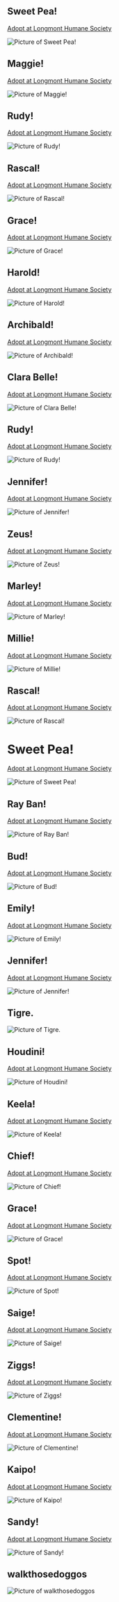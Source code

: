 <!--- 1499303704 --->
## Sweet Pea!
[Adopt at Longmont Humane Society](https://www.longmonthumane.org/?q=animals)

![Picture of Sweet Pea!](https://scontent.cdninstagram.com/t51.2885-15/s320x320/e35/19623162_806487696178228_6875188862079991808_n.jpg)
<!--- 1499127826 --->
## Maggie!
[Adopt at Longmont Humane Society](https://www.longmonthumane.org/?q=animals)

![Picture of Maggie!](https://scontent.cdninstagram.com/t51.2885-15/s320x320/e35/19535202_318502201939800_3065885511450099712_n.jpg)
<!--- 1498946906 --->
## Rudy!
[Adopt at Longmont Humane Society](https://www.longmonthumane.org/?q=animals)

![Picture of Rudy!](https://scontent.cdninstagram.com/t51.2885-15/s320x320/e35/19622910_1738670279484166_1950161125161041920_n.jpg)
<!--- 1498779286 --->
## Rascal!
[Adopt at Longmont Humane Society](https://www.longmonthumane.org/?q=animals)

![Picture of Rascal!](https://scontent.cdninstagram.com/t51.2885-15/s320x320/e35/19623545_315491195572362_4410070267754184704_n.jpg)
<!--- 1498606247 --->
## Grace!
[Adopt at Longmont Humane Society](https://www.longmonthumane.org/?q=animals)

![Picture of Grace!](https://scontent.cdninstagram.com/t51.2885-15/s320x320/e35/19534253_1344453525670770_4382475261791174656_n.jpg)
<!--- 1498529583 --->
## Harold!
[Adopt at Longmont Humane Society](https://www.longmonthumane.org/?q=animals)

![Picture of Harold!](https://scontent.cdninstagram.com/t51.2885-15/s320x320/e35/19425338_448767718826778_3237233717055324160_n.jpg)
<!--- 1498427001 --->
## Archibald!
[Adopt at Longmont Humane Society](https://www.longmonthumane.org/?q=animals)

![Picture of Archibald!](https://scontent.cdninstagram.com/t51.2885-15/s320x320/e35/19424665_496062437392929_6451236668971155456_n.jpg)
<!--- 1498326708 --->
## Clara Belle!
[Adopt at Longmont Humane Society](https://www.longmonthumane.org/?q=animals)

![Picture of Clara Belle!](https://scontent.cdninstagram.com/t51.2885-15/s320x320/e35/19367907_1358708854205281_3636169641220374528_n.jpg)
<!--- 1498258372 --->
## Rudy!
[Adopt at Longmont Humane Society](https://www.longmonthumane.org/?q=animals)

![Picture of Rudy!](https://scontent.cdninstagram.com/t51.2885-15/s320x320/e35/19367607_1407038259351958_6301553742990802944_n.jpg)
<!--- 1498176347 --->
## Jennifer!
[Adopt at Longmont Humane Society](https://www.longmonthumane.org/?q=animals)

![Picture of Jennifer!](https://scontent.cdninstagram.com/t51.2885-15/s320x320/e35/19379649_110674979551037_2624629118443978752_n.jpg)
<!--- 1498090002 --->
## Zeus!
[Adopt at Longmont Humane Society](https://www.longmonthumane.org/?q=animals)

![Picture of Zeus!](https://scontent.cdninstagram.com/t51.2885-15/s320x320/e35/19425317_1549945661684933_8488158250930274304_n.jpg)
<!--- 1498004091 --->
## Marley!
[Adopt at Longmont Humane Society](https://www.longmonthumane.org/?q=animals)

![Picture of Marley!](https://scontent.cdninstagram.com/t51.2885-15/s320x320/e35/19379414_296446480761051_5644799530571399168_n.jpg)
<!--- 1497918690 --->
## Millie!
[Adopt at Longmont Humane Society](https://www.longmonthumane.org/?q=animals)

![Picture of Millie!](https://scontent.cdninstagram.com/t51.2885-15/s320x320/e35/19227421_1351808538249560_4932357893178523648_n.jpg)
<!--- 1497812260 --->
## Rascal!
[Adopt at Longmont Humane Society](https://www.longmonthumane.org/?q=animals)

![Picture of Rascal!](https://scontent.cdninstagram.com/t51.2885-15/s320x320/e35/19227068_849406095217949_7553691092374257664_n.jpg)
<!--- 1497654711 --->
# Sweet Pea!
[Adopt at Longmont Humane Society](https://www.longmonthumane.org/?q=animals)

![Picture of Sweet Pea!](https://scontent.cdninstagram.com/t51.2885-15/s320x320/e35/19122487_101444503808420_1831598574429798400_n.jpg)
<!--- 1497568160 --->
## Ray Ban!
[Adopt at Longmont Humane Society](https://www.longmonthumane.org/?q=animals)

![Picture of Ray Ban!](https://scontent.cdninstagram.com/t51.2885-15/s320x320/e35/19121866_197980484059346_6062684111712026624_n.jpg)
<!--- 1497399631 --->
## Bud!
[Adopt at Longmont Humane Society](https://www.longmonthumane.org/?q=animals)

![Picture of Bud!](https://scontent.cdninstagram.com/t51.2885-15/s320x320/e35/19051539_1695266877449465_5195314972363587584_n.jpg)
<!--- 1497315240 --->
## Emily!
[Adopt at Longmont Humane Society](https://www.longmonthumane.org/?q=animals)

![Picture of Emily!](https://scontent.cdninstagram.com/t51.2885-15/s320x320/e35/19051504_429462270760199_5605852071346569216_n.jpg)
<!--- 1497236797 --->
## Jennifer!
[Adopt at Longmont Humane Society](https://www.longmonthumane.org/?q=animals)

![Picture of Jennifer!](https://scontent.cdninstagram.com/t51.2885-15/s320x320/e35/18949929_171372130065462_3704723675816132608_n.jpg)
<!--- 1497107482 --->
## Tigre.

![Picture of Tigre.](https://scontent.cdninstagram.com/t51.2885-15/s320x320/e35/19052132_1946368955607120_1857270517375959040_n.jpg)
<!--- 1497055232 --->
## Houdini!
[Adopt at Longmont Humane Society](https://www.longmonthumane.org/?q=animals)

![Picture of Houdini!](https://scontent.cdninstagram.com/t51.2885-15/s320x320/e35/18948015_220846078423723_4750430624777502720_n.jpg)
<!--- 1496969128 --->
## Keela!
[Adopt at Longmont Humane Society](https://www.longmonthumane.org/?q=animals)

![Picture of Keela!](https://scontent.cdninstagram.com/t51.2885-15/s320x320/e35/19051692_271248226616543_383269421067534336_n.jpg)
<!--- 1496885570 --->
## Chief!
[Adopt at Longmont Humane Society](https://www.longmonthumane.org/?q=animals)

![Picture of Chief!](https://scontent.cdninstagram.com/t51.2885-15/s320x320/e35/18879610_1373097479446480_3558817164255297536_n.jpg)
<!--- 1496795209 --->
## Grace!
[Adopt at Longmont Humane Society](https://www.longmonthumane.org/?q=animals)

![Picture of Grace!](https://scontent.cdninstagram.com/t51.2885-15/s320x320/e35/18947872_240331696454683_342311676630007808_n.jpg)
<!--- 1496712171 --->
## Spot!
[Adopt at Longmont Humane Society](https://www.longmonthumane.org/?q=animals)

![Picture of Spot!](https://scontent.cdninstagram.com/t51.2885-15/s320x320/e35/18808888_568975033289896_2827273724237971456_n.jpg)
<!--- 1496587780 --->
## Saige!
[Adopt at Longmont Humane Society](https://www.longmonthumane.org/?q=animals)

![Picture of Saige!](https://scontent.cdninstagram.com/t51.2885-15/s320x320/e35/18889275_813633905465786_8226840878589673472_n.jpg)
<!--- 1496494814 --->
## Ziggs!
[Adopt at Longmont Humane Society](https://www.longmonthumane.org/?q=animals)

![Picture of Ziggs!](https://scontent.cdninstagram.com/t51.2885-15/s320x320/e35/18879149_136226700280562_8572261282613297152_n.jpg)
<!--- 1496364607 --->
## Clementine!
[Adopt at Longmont Humane Society](https://www.longmonthumane.org/?q=animals)

![Picture of Clementine!](https://scontent.cdninstagram.com/t51.2885-15/s320x320/e35/18889196_644734375735712_99804491519361024_n.jpg)
<!--- 1496283793 --->
## Kaipo!
[Adopt at Longmont Humane Society](https://www.longmonthumane.org/?q=animals)

![Picture of Kaipo!](https://scontent.cdninstagram.com/t51.2885-15/e35/p320x320/18947851_1600703966640858_8805688417233928192_n.jpg)
<!--- 1496195047 --->
## Sandy!
[Adopt at Longmont Humane Society](https://www.longmonthumane.org/?q=animals)

![Picture of Sandy!](https://scontent.cdninstagram.com/t51.2885-15/s320x320/e35/18888355_1431849976880934_3174144706221178880_n.jpg)
<!--- 1496097339 --->
## walkthosedoggos
![Picture of walkthosedoggos](https://scontent.cdninstagram.com/t51.2885-15/s320x320/e15/19050509_1338216936268986_3615286986241212416_n.jpg)
















